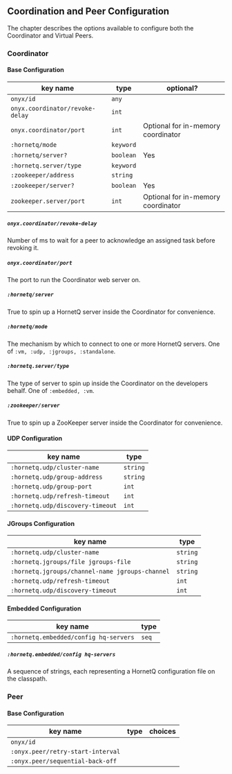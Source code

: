 ## Coordination and Peer Configuration

The chapter describes the options available to configure both the Coordinator and Virtual Peers.

### Coordinator

#### Base Configuration

| key name                      | type       | optional?
|-------------------------------|------------|-----------------------------------|
|`onyx/id`                      |  `any`     |                                   |
|`onyx.coordinator/revoke-delay`|  `int`     |                                   |
|`onyx.coordinator/port`        |  `int`     | Optional for in-memory coordinator|
|`:hornetq/mode`                |  `keyword` |                                   |
|`:hornetq/server?`             |  `boolean` | Yes                               |
|`:hornetq.server/type`         |  `keyword` |                                   |
|`:zookeeper/address`           |  `string`  |                                   |
|`:zookeeper/server?`           |  `boolean` | Yes                               |
|`zookeeper.server/port`        |  `int`     | Optional for in-memory coordinator|

##### `onyx.coordinator/revoke-delay`

Number of ms to wait for a peer to acknowledge an assigned task before revoking it.

##### `onyx.coordinator/port`

The port to run the Coordinator web server on.

##### `:hornetq/server`

True to spin up a HornetQ server inside the Coordinator for convenience.

##### `:hornetq/mode`

The mechanism by which to connect to one or more HornetQ servers. One of `:vm, :udp, :jgroups, :standalone`.

##### `:hornetq.server/type`

The type of server to spin up inside the Coordinator on the developers behalf. One of `:embedded, :vm`.

##### `:zookeeper/server`

True to spin up a ZooKeeper server inside the Coordinator for convenience.

#### UDP Configuration

| key name                       | type       |
|--------------------------------|------------|
|`:hornetq.udp/cluster-name`     |  `string`  |
|`:hornetq.udp/group-address`    |  `string`  |
|`:hornetq.udp/group-port`       |  `int`     |
|`:hornetq.udp/refresh-timeout`  |  `int`     |
|`:hornetq.udp/discovery-timeout`|  `int`     |


#### JGroups Configuration

| key name                                      | type      |
|-----------------------------------------------|-----------|
|`:hornetq.udp/cluster-name`                    |  `string` |
|`:hornetq.jgroups/file jgroups-file`           |  `string` |
|`:hornetq.jgroups/channel-name jgroups-channel`|  `string` |
|`:hornetq.udp/refresh-timeout`                 |  `int`    |
|`:hornetq.udp/discovery-timeout`               |  `int`    |

#### Embedded Configuration

| key name                                      | type      |
|-----------------------------------------------|-----------|
|`:hornetq.embedded/config hq-servers`          |  `seq`    |

##### `:hornetq.embedded/config hq-servers`

A sequence of strings, each representing a HornetQ configuration file on the classpath.

### Peer

#### Base Configuration

| key name          | type       | choices
|-------------------|------------|----------
|`onyx/id`
|`:onyx.peer/retry-start-interval`
|`:onyx.peer/sequential-back-off`

